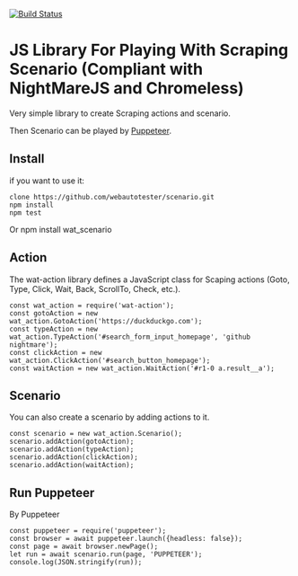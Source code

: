 [![Build Status](https://travis-ci.org/webautotester/scenario.svg?branch=master)](https://travis-ci.org/webautotester/scenario)

JS Library For Playing With Scraping Scenario (Compliant with NightMareJS and Chromeless)
=========================================================================================

Very simple library to create Scraping actions and scenario.

Then Scenario can be played by [Puppeteer](https://github.com/GoogleChrome/puppeteer).


Install
-------

if you want to use it:

    clone https://github.com/webautotester/scenario.git
    npm install
    npm test

Or 
    npm install wat_scenario



Action
------

The wat-action library defines a JavaScript class for Scaping actions (Goto, Type, Click, Wait, Back, ScrollTo, Check, etc.).

    const wat_action = require('wat-action');
    const gotoAction = new wat_action.GotoAction('https://duckduckgo.com');
    const typeAction = new wat_action.TypeAction('#search_form_input_homepage', 'github nightmare');
    const clickAction = new wat_action.ClickAction('#search_button_homepage');
    const waitAction = new wat_action.WaitAction('#r1-0 a.result__a');


Scenario
--------

You can also create a scenario by adding actions to it.

    const scenario = new wat_action.Scenario();
    scenario.addAction(gotoAction);
    scenario.addAction(typeAction);
    scenario.addAction(clickAction);
    scenario.addAction(waitAction);


Run Puppeteer 
--------------

By Puppeteer

    const puppeteer = require('puppeteer');	
    const browser = await puppeteer.launch({headless: false});
    const page = await browser.newPage();
	let run = await scenario.run(page, 'PUPPETEER');
    console.log(JSON.stringify(run));


